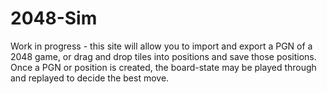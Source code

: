 # 2048-Sim
Work in progress - this site will allow you to import and export a PGN of a 2048 game, or drag and drop tiles into positions and save those positions. Once a PGN or position is created, the board-state may be played through and replayed to decide the best move.
